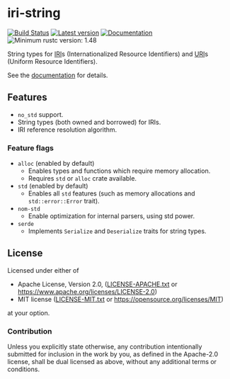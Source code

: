 # iri-string

[![Build Status](https://travis-ci.com/lo48576/iri-string.svg?branch=develop)](https://travis-ci.com/lo48576/iri-string)
[![Latest version](https://img.shields.io/crates/v/iri-string.svg)](https://crates.io/crates/iri-string)
[![Documentation](https://docs.rs/iri-string/badge.svg)](https://docs.rs/iri-string)
![Minimum rustc version: 1.48](https://img.shields.io/badge/rustc-1.48+-lightgray.svg)

String types for [IRI](https://tools.ietf.org/html/rfc3987)s (Internationalized Resource
Identifiers) and [URI](https://tools.ietf.org/html/rfc3986)s (Uniform Resource Identifiers).

See the [documentation](https://docs.rs/iri-string) for details.

## Features

* `no_std` support.
* String types (both owned and borrowed) for IRIs.
* IRI reference resolution algorithm.

### Feature flags

* `alloc` (enabled by default)
    + Enables types and functions which require memory allocation.
    + Requires `std` or `alloc` crate available.
* `std` (enabled by default)
    + Enables all `std` features (such as memory allocations and `std::error::Error` trait).
* `nom-std`
    + Enable optimization for internal parsers, using std power.
* `serde`
    + Implements `Serialize` and `Deserialize` traits for string types.

## License

Licensed under either of

* Apache License, Version 2.0, ([LICENSE-APACHE.txt](LICENSE-APACHE.txt) or
  <https://www.apache.org/licenses/LICENSE-2.0>)
* MIT license ([LICENSE-MIT.txt](LICENSE-MIT.txt) or
  <https://opensource.org/licenses/MIT>)

at your option.

### Contribution

Unless you explicitly state otherwise, any contribution intentionally submitted
for inclusion in the work by you, as defined in the Apache-2.0 license, shall be
dual licensed as above, without any additional terms or conditions.
